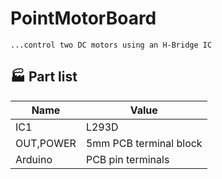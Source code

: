 # PointMotorBoard

    ...control two DC motors using an H-Bridge IC
	
## :factory: Part list
|Name|Value|
|--|--|
|IC1|L293D|
|OUT,POWER|5mm PCB terminal block|
|Arduino|PCB pin terminals|